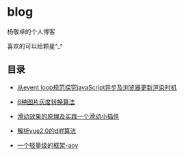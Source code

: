# blog
杨敬卓的个人博客

喜欢的可以给颗星^_^

## 目录

* [从event loop规范探究javaScript异步及浏览器更新渲染时机](https://github.com/aooy/blog/issues/5)

* [6种图片灰度转换算法](https://github.com/aooy/blog/issues/4)

* [滑动效果的原理及实践一个滑动小插件](https://github.com/aooy/blog/issues/3)

* [解析vue2.0的diff算法](https://github.com/aooy/blog/issues/2)

* [一个轻量级的框架-aoy](https://github.com/aooy/blog/issues/1)


